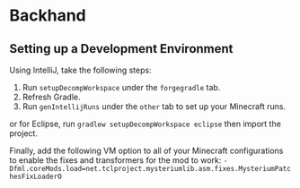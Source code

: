 # Backhand


## Setting up a Development Environment

Using IntelliJ, take the following steps: 
1. Run `setupDecompWorkspace` under the `forgegradle` tab.
2. Refresh Gradle.
3. Run `genIntellijRuns` under the `other` tab to set up your Minecraft runs.

or for Eclipse, run `gradlew setupDecompWorkspace eclipse` then import the project.

Finally, add the following VM option to all of your Minecraft configurations to enable the fixes and transformers for the mod to work: `-Dfml.coreMods.load=net.tclproject.mysteriumlib.asm.fixes.MysteriumPatchesFixLoaderO`

